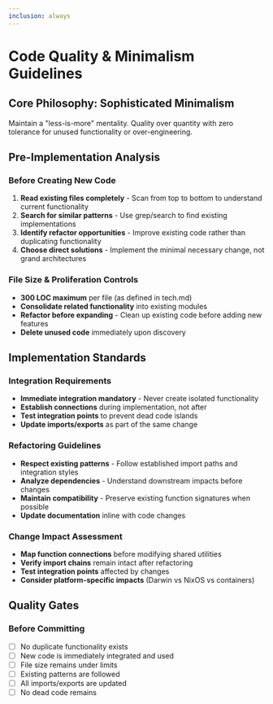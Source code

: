 ```yaml
---
inclusion: always
---
```


# Code Quality & Minimalism Guidelines

## Core Philosophy: Sophisticated Minimalism

Maintain a "less-is-more" mentality. Quality over quantity with zero tolerance for unused functionality or over-engineering.

## Pre-Implementation Analysis

### Before Creating New Code
1. **Read existing files completely** - Scan from top to bottom to understand current functionality
2. **Search for similar patterns** - Use grep/search to find existing implementations
3. **Identify refactor opportunities** - Improve existing code rather than duplicating functionality
4. **Choose direct solutions** - Implement the minimal necessary change, not grand architectures

### File Size & Proliferation Controls
- **300 LOC maximum** per file (as defined in tech.md)
- **Consolidate related functionality** into existing modules
- **Refactor before expanding** - Clean up existing code before adding new features
- **Delete unused code** immediately upon discovery

## Implementation Standards

### Integration Requirements
- **Immediate integration mandatory** - Never create isolated functionality
- **Establish connections** during implementation, not after
- **Test integration points** to prevent dead code islands
- **Update imports/exports** as part of the same change

### Refactoring Guidelines
- **Respect existing patterns** - Follow established import paths and integration styles
- **Analyze dependencies** - Understand downstream impacts before changes
- **Maintain compatibility** - Preserve existing function signatures when possible
- **Update documentation** inline with code changes

### Change Impact Assessment
- **Map function connections** before modifying shared utilities
- **Verify import chains** remain intact after refactoring
- **Test integration points** affected by changes
- **Consider platform-specific impacts** (Darwin vs NixOS vs containers)

## Quality Gates

### Before Committing
- [ ] No duplicate functionality exists
- [ ] New code is immediately integrated and used
- [ ] File size remains under limits
- [ ] Existing patterns are followed
- [ ] All imports/exports are updated
- [ ] No dead code remains
